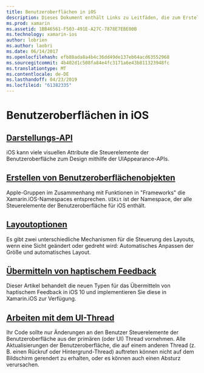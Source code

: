 ```yaml
---
title: Benutzeroberflächen in iOS
description: Dieses Dokument enthält Links zu Leitfäden, die zum Erstellen von Benutzeroberflächen in xamarin IOS-app beschrieben. Die verknüpften Handbüchern behandelt die Darstellung-API erstellen, Benutzeroberflächenobjekte, Layoutoptionen und mehr.
ms.prod: xamarin
ms.assetid: 1BB46561-F503-491E-A27C-7878E7EBE00B
ms.technology: xamarin-ios
author: lobrien
ms.author: laobri
ms.date: 06/14/2017
ms.openlocfilehash: efb88ada8a4b4c36dd49de137eb64acd63552968
ms.sourcegitcommit: 4b402d1c508fa84e4fc3171a6e43b811323948fc
ms.translationtype: MT
ms.contentlocale: de-DE
ms.lasthandoff: 04/23/2019
ms.locfileid: "61382335"
---
```

# <a name="user-interfaces-in-ios"></a>Benutzeroberflächen in iOS

## <a name="appearance-apiintroduction-to-the-appearance-apimd"></a>[Darstellungs-API](introduction-to-the-appearance-api.md)

iOS kann viele visuellen Attribute die Steuerelemente der Benutzeroberfläche zum Design mithilfe der UIAppearance-APIs.

## <a name="creating-user-interface-objectsiosuser-interfaceios-uicreating-ui-objectsmd"></a>[Erstellen von Benutzeroberflächenobjekten](~/ios/user-interface/ios-ui/creating-ui-objects.md)

Apple-Gruppen im Zusammenhang mit Funktionen in "Frameworks" die Xamarin.iOS-Namespaces entsprechen. `UIKit` ist der Namespace, der alle Steuerelemente der Benutzeroberfläche für iOS enthält.

## <a name="layout-optionsiosuser-interfaceios-uilayout-optionsmd"></a>[Layoutoptionen](~/ios/user-interface/ios-ui/layout-options.md)

Es gibt zwei unterschiedliche Mechanismen für die Steuerung des Layouts, wenn eine Sicht geändert oder gedreht wird: Automatisches Anpassen der Größe und automatisches Layout.

## <a name="providing-haptic-feedbackiosuser-interfaceios-uihaptic-feedbackmd"></a>[Übermitteln von haptischem Feedback](~/ios/user-interface/ios-ui/haptic-feedback.md)

Dieser Artikel behandelt die neuen Typen für das Übermitteln von haptischem Feedback in iOS 10 und implementieren Sie diese in Xamarin.iOS zur Verfügung.

## <a name="working-with-the-ui-threadiosuser-interfaceios-uiui-threadmd"></a>[Arbeiten mit dem UI-Thread](~/ios/user-interface/ios-ui/ui-thread.md)

Ihr Code sollte nur Änderungen an den Benutzer Steuerelemente der Benutzeroberfläche aus der primären (oder UI) Thread vornehmen. Alle Aktualisierungen der Benutzeroberfläche, die auf einem anderen Thread (z. B. einen Rückruf oder Hintergrund-Thread) auftreten können nicht auf dem Bildschirm gerendert zu erhalten, oder es können auch einen Absturz verursachen.




